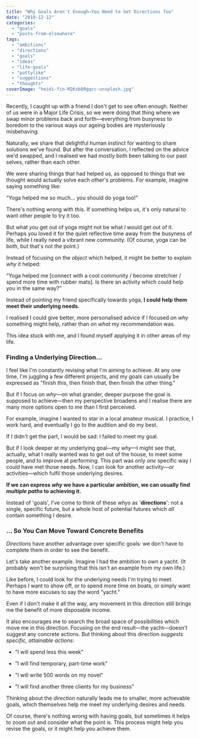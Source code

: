 ```yaml
---
title: "Why Goals Aren't Enough—You Need to Set Directions Too"
date: "2018-12-12"
categories: 
  - "goals"
  - "posts-from-elsewhere"
tags: 
  - "ambitions"
  - "directions"
  - "goals"
  - "ideas"
  - "life-goals"
  - "puttylike"
  - "suggestions"
  - "thoughts"
coverImage: "heidi-fin-M2Kxb80gqcc-unsplash.jpg"
---
```


Recently, I caught up with a friend I don't get to see often enough. Neither of us were in a Major Life Crisis, so we were doing that thing where we swap minor problems back and forth—everything from busyness to boredom to the various ways our ageing bodies are mysteriously misbehaving.

Naturally, we share that delightful human instinct for wanting to share solutions we've found. But after the conversation, I reflected on the advice we'd swapped, and I realised we had mostly both been talking to our past selves, rather than each other.

<!--more-->

We were sharing things that had helped us, as opposed to things that we thought would actually solve each other's problems. For example, imagine saying something like:

“Yoga helped me so much... you should do yoga too!”

There's nothing wrong with this. If something helps us, it's only natural to want other people to try it too.

But what _you_ get out of yoga might not be what _I_ would get out of it. Perhaps you loved it for the quiet reflective time away from the busyness of life, while I really need a vibrant new community. (Of course, yoga can be both, but that's not the point.)

Instead of focusing on the _object_ which helped, it might be better to explain _why_ it helped:

“Yoga helped me \[connect with a cool community / become stretchier / spend more time with rubber mats\]. Is there an activity which could help you in the same way?”

Instead of pointing my friend specifically towards yoga, **I could help them meet their underlying needs.**

I realised I could give better, more personalised advice if I focused on _why_ something might help, rather than on _what_ my recommendation was.

This idea stuck with me, and I found myself applying it in other areas of my life.

### **Finding a Underlying Direction…**

I feel like I'm constantly revising what I'm aiming to achieve. At any one time, I'm juggling a few different projects, and my goals can usually be expressed as "finish this, then finish that, then finish the other thing."

But if I focus on _why_—on what grander, deeper purpose the goal is supposed to achieve—then my perspective broadens and I realise there are many more options open to me than I first perceived.

For example, imagine I wanted to star in a local amateur musical. I practice, I work hard, and eventually I go to the audition and do my best.

If I didn't get the part, I would be sad: I failed to meet my goal.

But if I look deeper at my underlying goal—my _why_—I might see that, actually, what I really wanted was to get out of the house, to meet some people, and to improve at performing. This part was only _one_ specific way I could have met those needs. Now, I can look for another activity—or activities—which fulfil those underlying desires.

**If we can express _why_ we have a particular ambition, we can usually find _multiple paths_ to achieving it.**

Instead of 'goals', I've come to think of these _whys_ as '**directions**': not a single, specific future, but a whole host of potential futures which _all_ contain something I desire.

### **... So You Can Move Toward Concrete Benefits**

_Directions_ have another advantage over specific goals: we don't have to complete them in order to see the benefit.

Let's take another example. Imagine I had the ambition to own a yacht. (It probably won't be surprising that this isn't an example from my own life.)

Like before, I could look for the underlying needs I'm trying to meet. Perhaps I want to show off, or to spend more time on boats, or simply want to have more excuses to say the word "yacht."

Even if I don't make it all the way, any movement in this direction still brings me the benefit of more disposable income.

It also encourages me to search the broad space of possibilities which move me in this direction. Focusing on the end result—the yacht—doesn't suggest any concrete actions. But thinking about this direction _suggests specific, attainable actions_:

- "I will spend less this week"

- "I will find temporary, part-time work"

- "I will write 500 words on my novel"

- "I will find another three clients for my business"

Thinking about the _direction_ naturally leads me to smaller, more achievable goals, which themselves help me meet my underlying desires and needs.

Of course, there's nothing wrong with having goals, but sometimes it helps to zoom out and consider what the point is. This process might help you revise the goals, or it might help you achieve them.
